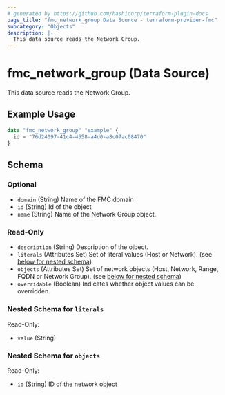 ```yaml
---
# generated by https://github.com/hashicorp/terraform-plugin-docs
page_title: "fmc_network_group Data Source - terraform-provider-fmc"
subcategory: "Objects"
description: |-
  This data source reads the Network Group.
---
```


# fmc_network_group (Data Source)

This data source reads the Network Group.

## Example Usage

```terraform
data "fmc_network_group" "example" {
  id = "76d24097-41c4-4558-a4d0-a8c07ac08470"
}
```

<!-- schema generated by tfplugindocs -->
## Schema

### Optional

- `domain` (String) Name of the FMC domain
- `id` (String) Id of the object
- `name` (String) Name of the Network Group object.

### Read-Only

- `description` (String) Description of the ojbect.
- `literals` (Attributes Set) Set of literal values (Host or Network). (see [below for nested schema](#nestedatt--literals))
- `objects` (Attributes Set) Set of network objects (Host, Network, Range, FQDN or Network Group). (see [below for nested schema](#nestedatt--objects))
- `overridable` (Boolean) Indicates whether object values can be overridden.

<a id="nestedatt--literals"></a>
### Nested Schema for `literals`

Read-Only:

- `value` (String)


<a id="nestedatt--objects"></a>
### Nested Schema for `objects`

Read-Only:

- `id` (String) ID of the network object
